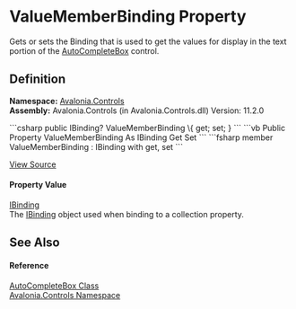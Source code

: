 # ValueMemberBinding Property


Gets or sets the Binding that is used to get the values for display in the text portion of the <a href="T_Avalonia_Controls_AutoCompleteBox">AutoCompleteBox</a> control.



## Definition
**Namespace:** <a href="N_Avalonia_Controls">Avalonia.Controls</a>  
**Assembly:** Avalonia.Controls (in Avalonia.Controls.dll) Version: 11.2.0

<Tabs groupId="api-code-preview">
<TabItem value="csharp" label="C#">
```csharp
public IBinding? ValueMemberBinding \{ get; set; }
```
</TabItem>
<TabItem value="vb" label="VB">
```vb
Public Property ValueMemberBinding As IBinding
	Get
	Set
```
</TabItem>
<TabItem value="fsharp" label="F#">
```fsharp
member ValueMemberBinding : IBinding with get, set
```
</TabItem>
</Tabs>



<a href="https://github.com/AvaloniaUI/Avalonia/tree/master/src/Avalonia.Controls/AutoCompleteBox/AutoCompleteBox.Properties.cs#L310" title="View the source code">View Source</a>



#### Property Value
<a href="T_Avalonia_Data_IBinding">IBinding</a>  
The <a href="T_Avalonia_Data_IBinding">IBinding</a> object used when binding to a collection property.

## See Also


#### Reference
<a href="T_Avalonia_Controls_AutoCompleteBox">AutoCompleteBox Class</a>  
<a href="N_Avalonia_Controls">Avalonia.Controls Namespace</a>  
